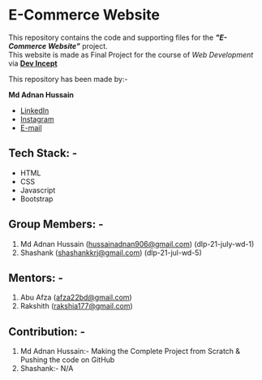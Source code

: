 # __E-Commerce Website__

This repository contains the code and supporting files for the *__"E-Commerce Website"__* project. <br/>
This website is made as Final Project for the course of *Web Development* via __<a href="https://www.devincept.tech">Dev Incept</a>__

This repository has been made by:- <br/>

 __Md Adnan Hussain__ <br/>
<ul>
    <li><a href="https://www.linkedin.com/in/mdadnanhusaain">LinkedIn</a></li>
    <li><a href="https://www.instagram.com/mdadnanhusaain">Instagram</a></li>
    <li><a href="mailto:hussainadnan906@gmail.com">E-mail</a></li>
</ul>

## Tech Stack: - 
<ul>
<li>HTML</li>
<li>CSS</li>
<li>Javascript</li>
<li>Bootstrap</li>
</ul>

## Group Members: - 
<ol>
<li>Md Adnan Hussain (<a href="mailto:hussainadnan906@gmail.com">hussainadnan906@gmail.com</a>)
    (dlp-21-july-wd-1)
</li>
<li>Shashank (<a href="mailto:shashankkrj@gmail.com">shashankkrj@gmail.com</a>)
    (dlp-21-jul-wd-5)
</li>
</ol>

## Mentors: - 
<ol>
<li>Abu Afza (<a href="mailto:afza22bd@gmail.com">afza22bd@gmail.com</a>)</li>
<li>Rakshith  (<a href="mailto:rakshia177@gmail.com">rakshia177@gmail.com</a>)</li>
</ol>

## Contribution: - 
<ol>
<li>Md Adnan Hussain:- Making the Complete Project from Scratch & Pushing the code on GitHub</li>
<li>Shashank:- N/A
</ol>
